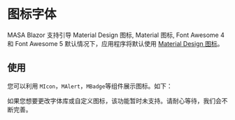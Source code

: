 ﻿# 图标字体

MASA Blazor 支持引导 Material Design 图标, Material 图标, Font Awesome 4 和 Font Awesome 5 默认情况下，应用程序将默认使用 <a href="https://materialdesignicons.com" target="_blank">Material Design 图标</a>。

## 使用

您可以利用 `MIcon`，`MAlert`，`MBadge`等组件展示图标。如下：

<use-icon></use-icon>

如果您想要更改字体库或自定义图标，该功能暂时未支持。请耐心等待，我们会不断完善。